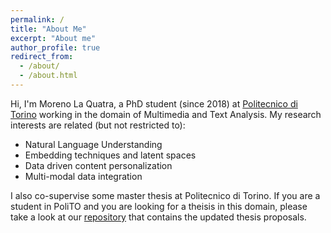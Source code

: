 ```yaml
---
permalink: /
title: "About Me"
excerpt: "About me"
author_profile: true
redirect_from: 
  - /about/
  - /about.html
---
```


Hi, I'm Moreno La Quatra, a PhD student (since 2018) at [Politecnico di Torino](https://www.polito.it) working in the domain of Multimedia and Text Analysis. My research interests are related (but not restricted to):

* Natural Language Understanding
* Embedding techniques and latent spaces
* Data driven content personalization
* Multi-modal data integration

I also co-supervise some master thesis at Politecnico di Torino. If you are a student in PoliTO and you are looking for a theisis in this domain, please take a look at our [repository](https://github.com/MorenoLaQuatra/MTI-polito) that contains the updated thesis proposals.

